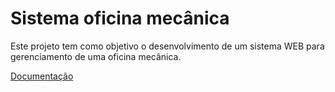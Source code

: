 # Sistema oficina mecânica

Este projeto tem como objetivo o desenvolvimento de um sistema WEB para gerenciamento de uma oficina mecânica.

[Documentação](https://github.com/jrobaski/oficina/wiki)
